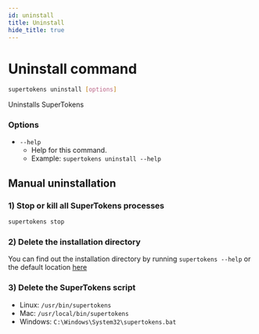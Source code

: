 ```yaml
---
id: uninstall
title: Uninstall
hide_title: true
---
```


# Uninstall command

```bash
supertokens uninstall [options]
```
Uninstalls SuperTokens

### Options
- ```--help```
    - Help for this command.
    - Example: ```supertokens uninstall --help```

## Manual uninstallation
### 1) Stop or kill all SuperTokens processes
```bash
supertokens stop
```
### 2) Delete the installation directory
You can find out the installation directory by running ```supertokens --help``` or the default location [here](../getting-started/installation#3-install-supertokens)

### 3) Delete the SuperTokens script
- Linux: ```/usr/bin/supertokens```
- Mac: ```/usr/local/bin/supertokens```
- Windows: ```C:\Windows\System32\supertokens.bat```
